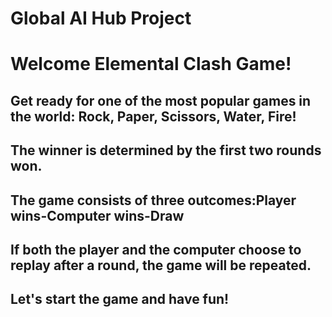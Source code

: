 
# Global AI Hub Project 
# Welcome Elemental Clash Game!
## Get ready for one of the most popular games in the world: Rock, Paper, Scissors, Water, Fire!
## The winner is determined by the first two rounds won. 
## The game consists of three outcomes:Player wins-Computer wins-Draw
## If both the player and the computer choose to replay after a round, the game will be repeated.
## Let's start the game and have fun!
